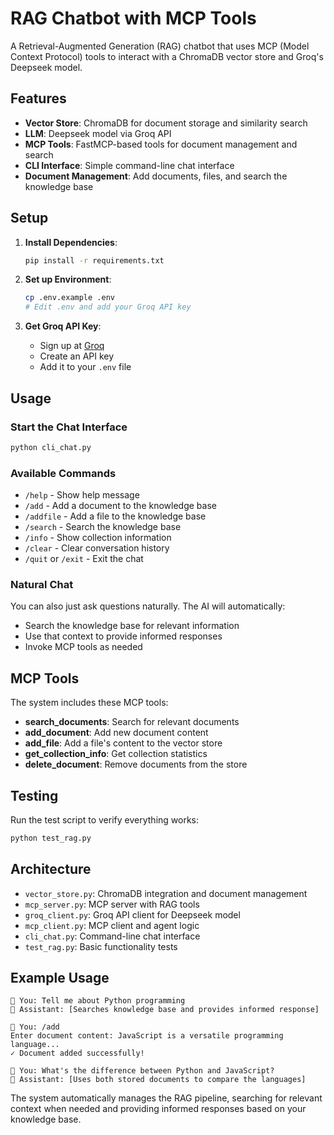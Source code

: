 # RAG Chatbot with MCP Tools

A Retrieval-Augmented Generation (RAG) chatbot that uses MCP (Model Context Protocol) tools to interact with a ChromaDB vector store and Groq's Deepseek model.

## Features

- **Vector Store**: ChromaDB for document storage and similarity search
- **LLM**: Deepseek model via Groq API
- **MCP Tools**: FastMCP-based tools for document management and search
- **CLI Interface**: Simple command-line chat interface
- **Document Management**: Add documents, files, and search the knowledge base

## Setup

1. **Install Dependencies**:
   ```bash
   pip install -r requirements.txt
   ```

2. **Set up Environment**:
   ```bash
   cp .env.example .env
   # Edit .env and add your Groq API key
   ```

3. **Get Groq API Key**:
   - Sign up at [Groq](https://console.groq.com/)
   - Create an API key
   - Add it to your `.env` file

## Usage

### Start the Chat Interface

```bash
python cli_chat.py
```

### Available Commands

- `/help` - Show help message
- `/add` - Add a document to the knowledge base
- `/addfile` - Add a file to the knowledge base  
- `/search` - Search the knowledge base
- `/info` - Show collection information
- `/clear` - Clear conversation history
- `/quit` or `/exit` - Exit the chat

### Natural Chat

You can also just ask questions naturally. The AI will automatically:
- Search the knowledge base for relevant information
- Use that context to provide informed responses
- Invoke MCP tools as needed

## MCP Tools

The system includes these MCP tools:

- **search_documents**: Search for relevant documents
- **add_document**: Add new document content
- **add_file**: Add a file's content to the vector store
- **get_collection_info**: Get collection statistics
- **delete_document**: Remove documents from the store

## Testing

Run the test script to verify everything works:

```bash
python test_rag.py
```

## Architecture

- `vector_store.py`: ChromaDB integration and document management
- `mcp_server.py`: MCP server with RAG tools
- `groq_client.py`: Groq API client for Deepseek model
- `mcp_client.py`: MCP client and agent logic
- `cli_chat.py`: Command-line chat interface
- `test_rag.py`: Basic functionality tests

## Example Usage

```
💬 You: Tell me about Python programming
🤖 Assistant: [Searches knowledge base and provides informed response]

💬 You: /add
Enter document content: JavaScript is a versatile programming language...
✓ Document added successfully!

💬 You: What's the difference between Python and JavaScript?
🤖 Assistant: [Uses both stored documents to compare the languages]
```

The system automatically manages the RAG pipeline, searching for relevant context when needed and providing informed responses based on your knowledge base.